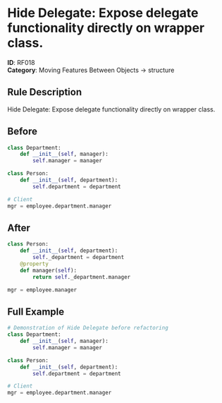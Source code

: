 # Hide Delegate: Expose delegate functionality directly on wrapper class.

**ID**: RF018  
**Category**: Moving Features Between Objects → structure

## Rule Description
Hide Delegate: Expose delegate functionality directly on wrapper class.

## Before
```python
class Department:
    def __init__(self, manager):
        self.manager = manager

class Person:
    def __init__(self, department):
        self.department = department

# Client
mgr = employee.department.manager
```

## After  
```python
class Person:
    def __init__(self, department):
        self._department = department
    @property
    def manager(self):
        return self._department.manager

mgr = employee.manager
```

## Full Example
```python
# Demonstration of Hide Delegate before refactoring
class Department:
    def __init__(self, manager):
        self.manager = manager

class Person:
    def __init__(self, department):
        self.department = department

# Client
mgr = employee.department.manager
```

